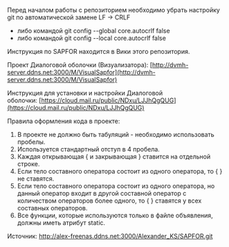 Перед началом работы с репозиторием необходимо убрать настройку git по автоматической замене LF -> CRLF

- либо командой git config --global core.autocrlf false
- либо командой git config --local core.autocrlf false

Инструкция по SAPFOR находится в Вики этого репозитория.

Проект Диалоговой оболочки (Визуализатора): [http://dvmh-server.ddns.net:3000/M/VisualSapfor](http://dvmh-server.ddns.net:3000/M/VisualSapfor)

Инструкция для установки и настройки Диалоговой оболочки: [https://cloud.mail.ru/public/NDxu/LJJhQgQUG](https://cloud.mail.ru/public/NDxu/LJJhQgQUG)

Правила оформления кода в проекте:

1. В проекте не должно быть табуляций - необходимо использовать пробелы.
2. Используется стандартный отступ в 4 пробела.
3. Каждая открывающая { и закрывающая } ставится на отдельной строке.
4. Если тело составного оператора состоит из одного оператора, то { } не ставятся.
5. Если тело составного оператора состоит из одного оператора, но данный оператор входит в другой составной оператор с количеством операторов более одного, то { } ставятся у всех составных операторов.
6. Все функции, которые используются только в файле объявления, должны иметь атрибут static.


Источник:
http://alex-freenas.ddns.net:3000/Alexander_KS/SAPFOR.git